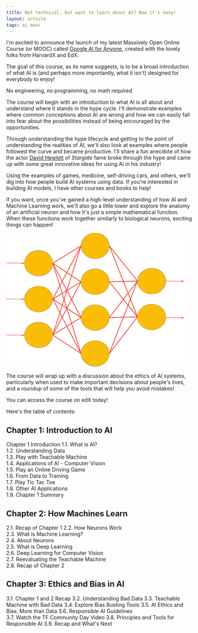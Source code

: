 ```yaml
---
title: Not technical, but want to learn about AI? Now it's easy!
layout: article
tags: ai mooc
---
```


I'm excited to announce the launch of my latest Massively Open Online Course (or MOOC) called [Google AI for Anyone](https://www.edx.org/course/google-ai-for-anyone), created with the lovely folks from HarvardX and EdX. 

The goal of this course, as its name suggests, is to be a broad introduction of what AI is (and perhaps more importantly, what it isn't)  designed for everybody to enjoy!

No engineering, no programming, no math required. 

The course will begin with an introduction to what AI is all about and understand where it stands in the hype cycle. I'll demonstrate examples where common conceptions about AI are wrong and how we can easily fall into fear about the possibilities instead of being encouraged by the opportunities.

Through understanding the hype lifecycle and getting to the point of understanding the realities of AI, we'll also look at examples where people followed the curve and became productive. I'll share a fun anecdote of how the actor [David Hewlett](https://twitter.com/dhewlett) of *Stargate* fame broke through the hype and came up with some great innovative ideas for using AI in his industry!

Using the examples of games, medicine, self-driving cars, and others, we'll dig into how people build AI systems using data. If you're interested in building AI models, I have other courses and books to help!

If you want, once you've gained a high-level understanding of how AI and Machine Learning work, we'll also go a little lower and explore the anatomy of an artificial neuron and how it's just a simple mathematical function. When these functions work together similarly to biological neurons, exciting things can happen!

![Neurons](/assets/neurons.png)

The course will wrap up with a discussion about the ethics of AI systems, particularly when used to make important decisions about people's lives, and a roundup of some of the tools that will help you avoid mistakes!

You can access the course on edX today!

Here's the table of contents:

## Chapter 1: Introduction to AI
Chapter 1 Introduction
1.1. What is AI?  
1.2. Understanding Data  
1.3. Play with Teachable Machine  
1.4. Applications of AI - Computer Vision  
1.5. Play an Online Driving Game  
1.6. From Data to Training  
1.7. Play Tic Tac Toe  
1.8. Other AI Applications  
1.9. Chapter 1 Summary 


## Chapter 2: How Machines Learn
2.1. Recap of Chapter 1
2.2. How Neurons Work  
2.3. What is Machine Learning?  
2.4. About Neurons  
2.5. What is Deep Learning  
2.6. Deep Learning for Computer Vision  
2.7. Reevaluating the Teachable Machine  
2.8. Recap of Chapter 2


## Chapter 3: Ethics and Bias in AI
3.1. Chapter 1 and 2 Recap 
3.2. Understanding Bad Data 
3.3. Teachable Machine with Bad Data 
3.4. Explore Bias Busting Tools 
3.5. AI Ethics and Bias: More than Data 
3.6. Responsible AI Guidelines  
3.7. Watch the TF Community Day Video 
3.8. Principles and Tools for Responsible AI
3.9. Recap and What's Next

